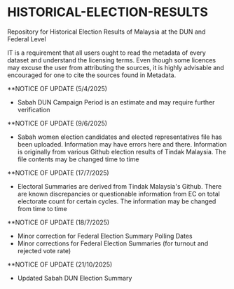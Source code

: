 # HISTORICAL-ELECTION-RESULTS
Repository for Historical Election Results of Malaysia at the DUN and Federal Level

IT is a requirement that all users ought to read the metadata of every dataset and understand the licensing terms. Even though some licences may excuse the user from attributing the sources, it is highly advisable and encouraged for one to cite the sources found in Metadata.

**NOTICE OF UPDATE (5/4/2025)
- Sabah DUN Campaign Period is an estimate and may require further verification

**NOTICE OF UPDATE (9/6/2025)
- Sabah women election candidates and elected representatives file has been uploaded. Information may have errors here and there. Information is originally from various Github election results of Tindak Malaysia. The file contents may be changed time to time

**NOTICE OF UPDATE (17/7/2025)
- Electoral Summaries are derived from Tindak Malaysia's Github. There are known discrepancies or questionable information from EC on total electorate count for certain cycles. The information may be changed from time to time

**NOTICE OF UPDATE (18/7/2025)
- Minor correction for Federal Election Summary Polling Dates
- Minor corrections for Federal Election Summaries (for turnout and rejected vote rate)

**NOTICE OF UPDATE (21/10/2025)
- Updated Sabah DUN Election Summary

